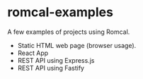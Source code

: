 # romcal-examples

A few examples of projects using Romcal.

- Static HTML web page (browser usage).
- React App
- REST API using Express.js
- REST API using Fastify
